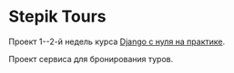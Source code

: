 # Stepik Tours

Проект 1--2-й недель курса [Django с нуля на практике](https://stepik.org/course/63298).

Проект сервиса для бронирования туров.